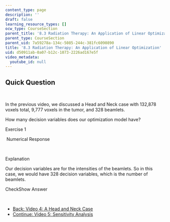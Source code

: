 ```yaml
---
content_type: page
description: ''
draft: false
learning_resource_types: []
ocw_type: CourseSection
parent_title: '8.3 Radiation Therapy: An Application of Linear Optimization '
parent_type: CourseSection
parent_uid: 7a59278a-134c-5085-244c-381fc6090890
title: '8.3 Radiation Therapy: An Application of Linear Optimization'
uid: d50911ab-0a07-b12c-1073-2226ad167e5f
video_metadata:
  youtube_id: null
---
```

## Quick Question

 

In the previous video, we discussed a Head and Neck case with 132,878 voxels total, 9,777 voxels in the tumor, and 328 beamlets.

How many decision variables does our optimization model have?

Exercise 1

&nbsp;Numerical Response&nbsp;

 

Explanation

Our decision variables are for the intensities of the beamlets. So in this case, we would have 328 decision variables, which is the number of beamlets.

CheckShow Answer

 

- [Back: Video 4: A Head and Neck Case](./resolveuid/2fe86f88782c20080bd1b70037ba3db3)
- [Continue: Video 5: Sensitivity Analysis](./resolveuid/a10ced6c1f0f3ddcaa30efb14db63365)